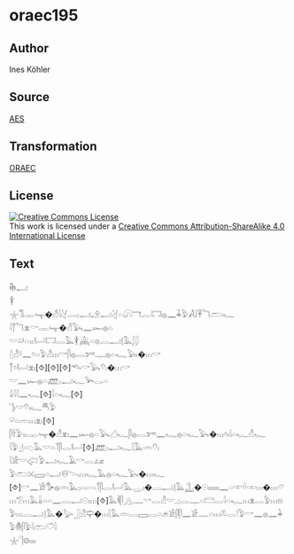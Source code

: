# oraec195

## Author

Ines Köhler

## Source

[AES](https://github.com/simondschweitzer/aes)

## Transformation

[ORAEC](https://oraec.github.io/)

## License

<a rel="license" href="http://creativecommons.org/licenses/by-sa/4.0/"><img alt="Creative Commons License" style="border-width:0" src="https://i.creativecommons.org/l/by-sa/4.0/88x31.png" /></a><br />This work is licensed under a <a rel="license" href="http://creativecommons.org/licenses/by-sa/4.0/">Creative Commons Attribution-ShareAlike 4.0 International License</a>

## Text

𓇗𓂝<br>
𓇉<br>
𓇼𓀢𓋉𓊾�𓀭𓇋𓋔𓂋𓊪𓂝𓄂𓂝𓋔𓏏𓋨𓄓𓐛𓉐𓐍𓈖𓇓𓅱𓀻𓄙𓋹𓆓𓂧𓆑<br>
𓇋𓐩𓆓𓁷𓎡𓋉𓊾�𓀭𓅂𓈖𓆱𓐍𓏏<br>
𓎟𓄖𓏏𓏭𓂡𓉐𓂋𓅓𓇉𓊲𓏏𓊖𓐙𓂝𓊤𓅓𓆄𓆄<br>
𓇮𓀭𓍲𓈖𓏌𓏏𓅱𓀭𓏥𓎡𓋴𓐍𓂋𓀒𓊃𓐍𓏏𓆑𓅂�𓏥𓎡<br>
𓐩𓏌𓂡𓁷𓏤[⯑][⯑][⯑]𓆞𓎡𓅂𓄣𓏤�𓏥𓎡<br>
𓎟𓈖𓆱𓐍𓏏𓊏𓊪𓂝𓆑𓅨𓂋𓏏<br>
𓏙𓇋𓇋𓈖𓆑[⯑]𓇋𓏏𓆑[⯑]<br>
𓊹𓏤𓎟𓄣𓏤𓆑𓄪𓅱<br>
𓏖𓏏𓏛𓏥𓁷𓏤[⯑]<br>
𓋴𓌂𓅱𓏭𓋉𓊾�𓀭𓁷𓏤𓈖𓆱𓐍𓏏𓅂𓊍𓆑𓋴𓐍𓂋𓀒𓈖𓆑𓐍𓏏𓆑𓅂�𓏥𓏌𓏤𓇋𓏏𓆑𓀭𓆑<br>
𓇋𓅱𓊨𓏏𓆇𓅓𓎟𓏏𓄊𓋴𓂋𓂡[⯑]𓊏𓊪𓂝𓆑𓇛𓅓𓏛𓄣𓏤<br>
𓇋𓀀𓎟𓅾𓅱𓂝𓆑𓄿𓎡𓂋𓃭<br>
𓅱𓂧𓏴𓈙𓏏𓂝𓄬𓌪𓏥𓆑𓅓𓐍𓏏𓆑𓅂�𓏥𓆑<br>
[⯑]𓎡𓈖𓀀𓅜𓐍𓏛𓅓𓊪𓏏𓇯𓄊𓋴𓂋𓂡𓅓𓇾𓏤�𓐙𓂝𓊤𓅓𓊻�𓇳𓏤𓏤𓏤𓏤𓏤𓏤𓏤𓈖𓏏𓎱𓏐𓏒𓏥�𓏥𓃿𓏥𓅿𓏥𓅓𓏇𓏏𓏏𓈖𓂋𓂝𓇳𓏤𓏥[⯑]𓅓𓌞𓋴𓂻𓊃𓎡𓂋𓀭𓎟𓈎𓂋𓊃𓏏𓊭𓂋𓇋𓏏𓆑𓏥𓁷𓂋𓅱𓏥𓁶𓅱𓏥𓐙𓂝𓊤𓅓�𓅬𓃀𓀭𓊡�𓏥𓇛𓅓𓏛𓂋𓈙𓂋𓏏𓂉𓀀𓋴𓋴𓈖𓀀𓊃𓏏𓏥𓌨𓂋𓎗𓅱𓎡𓈖𓐍𓈖𓇓𓅱𓄟𓋴𓅱𓇋𓂧𓎩𓇋<br>
𓇼𓊹𓊗𓏤𓏤𓏤𓏤<br>
